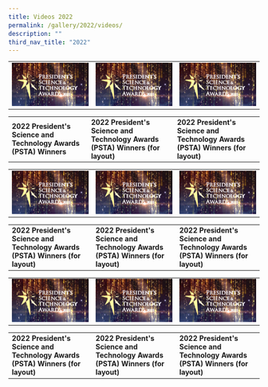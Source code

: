 ```yaml
---
title: Videos 2022
permalink: /gallery/2022/videos/
description: ""
third_nav_title: "2022"
---
```

<table> 
	<tr>
		<td><a href="https://youtu.be/-0859hfYcvA"> <img src = "/images/Video%20Thumbnails/thumbnail-v1.png"></a></td>
		<td><a href="https://youtu.be/-0859hfYcvA"> <img src = "/images/Video%20Thumbnails/thumbnail-v1.png"></a></td>
		<td><a href="https://youtu.be/-0859hfYcvA"> <img src = "/images/Video%20Thumbnails/thumbnail-v1.png"></a></td>
</tr>
<table> 
	<tr>
		<td><b>
			2022 President's Science and Technology Awards (PSTA) Winners 
		</b>
	</td>
	
<td>
	<b>
		2022 President's Science and Technology Awards (PSTA) Winners (for layout)
		</b>
</td>

<td>
		<b>
			2022 President's Science and Technology Awards (PSTA) Winners (for layout)
	</b>
</td>

 
 <table> 
	<tr>
		<td><a href="https://youtu.be/-0859hfYcvA"> <img src = "/images/Video%20Thumbnails/thumbnail-v1.png"></a></td>
		<td><a href="https://youtu.be/-0859hfYcvA"> <img src = "/images/Video%20Thumbnails/thumbnail-v1.png"></a></td>
		<td><a href="https://youtu.be/-0859hfYcvA"> <img src = "/images/Video%20Thumbnails/thumbnail-v1.png"></a></td>
</tr>
<table> 
	<tr>
		<td><b>
			2022 President's Science and Technology Awards (PSTA) Winners (for layout) 
		</b>
	</td>
	
<td>
	<b>
		2022 President's Science and Technology Awards (PSTA) Winners (for layout)
		</b>
</td>

<td>
		<b>
			2022 President's Science and Technology Awards (PSTA) Winners (for layout)
	</b>
</td>
		
		
 <table> 
	<tr>
		<td><a href="https://youtu.be/-0859hfYcvA"> <img src = "/images/Video%20Thumbnails/thumbnail-v1.png"></a></td>
		<td><a href="https://youtu.be/-0859hfYcvA"> <img src = "/images/Video%20Thumbnails/thumbnail-v1.png"></a></td>
		<td><a href="https://youtu.be/-0859hfYcvA"> <img src = "/images/Video%20Thumbnails/thumbnail-v1.png"></a></td>
</tr>
<table> 
	<tr>
		<td><b>
			2022 President's Science and Technology Awards (PSTA) Winners (for layout) 
		</b>
	</td>
	
<td>
	<b>
		2022 President's Science and Technology Awards (PSTA) Winners (for layout)
		</b>
</td>

<td>
		<b>
			2022 President's Science and Technology Awards (PSTA) Winners (for layout)
	</b>
</td>